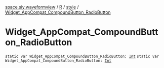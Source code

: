 [space.siy.waveformview](../../index.md) / [R](../index.md) / [style](index.md) / [Widget_AppCompat_CompoundButton_RadioButton](./-widget_-app-compat_-compound-button_-radio-button.md)

# Widget_AppCompat_CompoundButton_RadioButton

`static var Widget_AppCompat_CompoundButton_RadioButton: `[`Int`](https://kotlinlang.org/api/latest/jvm/stdlib/kotlin/-int/index.html)
`static var Widget_AppCompat_CompoundButton_RadioButton: `[`Int`](https://kotlinlang.org/api/latest/jvm/stdlib/kotlin/-int/index.html)